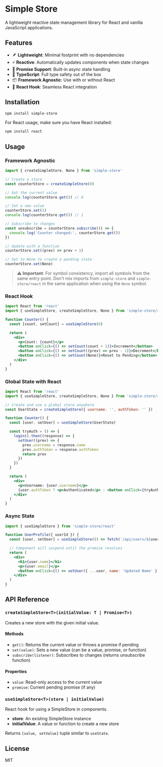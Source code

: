 # Simple Store

A lightweight reactive state management library for React and vanilla JavaScript applications.

## Features

- 🪶 **Lightweight**: Minimal footprint with no dependencies
- ⚡ **Reactive**: Automatically updates components when state changes
- 🔄 **Promise Support**: Built-in async state handling
- 🎯 **TypeScript**: Full type safety out of the box
- 📦 **Framework Agnostic**: Use with or without React
- 🎣 **React Hook**: Seamless React integration

## Installation

```bash
npm install simple-store
```

For React usage, make sure you have React installed:

```bash
npm install react
```

## Usage

### Framework Agnostic

```javascript
import { createSimpleStore, None } from 'simple-store'

// Create a store
const counterStore = createSimpleStore(0)

// Get the current value
console.log(counterStore.get()) // 0

// Set a new value
counterStore.set(1)
console.log(counterStore.get()) // 1

// Subscribe to changes
const unsubscribe = counterStore.subscribe(() => {
  console.log('Counter changed:', counterStore.get())
})

// Update with a function
counterStore.set((prev) => prev + 1)

// Set to None to create a pending state
counterStore.set(None)
```

> **⚠️ Important**: For symbol consistency, import all symbols from the same entry point. Don't mix imports from `simple-store` and `simple-store/react` in the same application when using the `None` symbol.

### React Hook

```jsx
import React from 'react'
import { useSimpleStore, createSimpleStore, None } from 'simple-store/react'

function Counter() {
  const [count, setCount] = useSimpleStore(0)

  return (
    <div>
      <p>Count: {count}</p>
      <button onClick={() => setCount(count + 1)}>Increment</button>
      <button onClick={() => setCount((prev) => prev - 1)}>Decrement</button>
      <button onClick={() => setCount(None)}>Reset to Pending</button>
    </div>
  )
}
```

### Global State with React

```jsx
import React from 'react'
import { useSimpleStore, createSimpleStore, None } from 'simple-store/react'

// Create and use a global store anywhere
const UserState = createSimpleStore({ username: '', authToken: '' })

function Counter() {
  const [user, setUser] = useSimpleStore(UserState)

  const tryAuth = () => {
    login().then((response) => {
      setUser((prev) => {
        prev.username = response.name
        prev.authToken = response.authToken
        return prev
      })
    })
  }

  return (
    <div>
      <p>Username: {user.username}</p>
      {user.authToken ? <p>Authenticated</p> : <button onClick={tryAuth}>Authenticate</button>}
    </div>
  )
}
```

### Async State

```jsx
import { useSimpleStore } from 'simple-store/react'

function UserProfile({ userId }) {
  const [user, setUser] = useSimpleStore(() => fetch(`/api/users/${userId}`).then((res) => res.json()))

  // Component will suspend until the promise resolves
  return (
    <div>
      <h1>{user.name}</h1>
      <p>{user.email}</p>
      <button onClick={() => setUser({ ...user, name: 'Updated Name' })}>Update Name</button>
    </div>
  )
}
```

## API Reference

### `createSimpleStore<T>(initialValue: T | Promise<T>)`

Creates a new store with the given initial value.

#### Methods

- `get()`: Returns the current value or throws a promise if pending
- `set(value)`: Sets a new value (can be a value, promise, or function)
- `subscribe(listener)`: Subscribes to changes (returns unsubscribe function)

#### Properties

- `value`: Read-only access to the current value
- `promise`: Current pending promise (if any)

### `useSimpleStore<T>(store | initialValue)`

React hook for using a SimpleStore in components.

- **store**: An existing SimpleStore instance
- **initialValue**: A value or function to create a new store

Returns `[value, setValue]` tuple similar to `useState`.

## License

MIT
